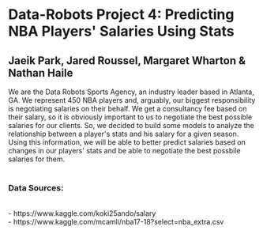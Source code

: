 # Data-Robots Project 4: Predicting NBA Players' Salaries Using Stats 
<h2>Jaeik Park, Jared Roussel, Margaret Wharton & Nathan Haile</h2> 

We are the Data Robots Sports Agency, an industry leader based in Atlanta, GA. We represent 450 NBA players and, arguably, our biggest responsibility is negotiating salaries on their behalf. We get a consultancy fee based on their salary, so it is obviously important to us to negotiate the best possible salaries for our clients. So, we decided to build some models to analyze the relationship between a player's stats and his salary for a given season. Using this information, we will be able to better predict salaries based on changes in our players' stats and be able to negotiate the best possbile salaries for them. <br/> <br/>

<h3/>Data Sources:</h3><br/>
- https://www.kaggle.com/koki25ando/salary <br/>
- https://www.kaggle.com/mcamli/nba17-18?select=nba_extra.csv <br/><br/>
